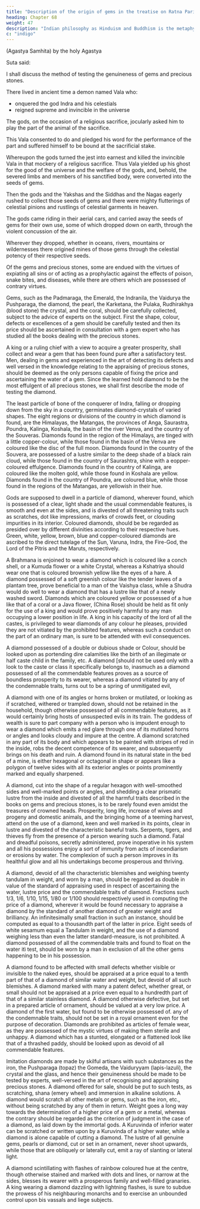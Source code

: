 ```yaml
---
title: "Description of the origin of gems in the treatise on Ratna Pariksa (test of gems)"
heading: Chapter 68
weight: 47
description: "Indian philosophy as Hinduism and Buddhism is the metaphysical foundation of Superphysics"
c: "indigo"
---
```




(Agastya Samhita) by the holy Agastya


Suta said:

I shall discuss the method of testing the genuineness of gems and precious stones. 

There lived in ancient time a demon named Vala who:
- onquered the god Indra and his celestials
- reigned supreme and invincible in the universe

The gods, on the occasion of a religious sacrifice, jocularly asked him to play the part of the animal of the sacrifice. 

This Vala consented to do and pledged his word for the performance of the part and suffered himself to be bound at the sacrificial stake. 

Whereupon the gods turned the jest into earnest and killed the invincible Vala in that mockery of a religious sacrifice. Thus Vala yielded up his ghost for the good of the universe and the welfare of the gods, and, behold, the severed limbs and members of his sanctified body, were converted into the seeds of gems.

Then the gods and the Yakshas and the Siddhas and the Nagas eagerly rushed to collect those seeds of gems and there were mighty flutterings of celestial pinions and rustlings of celestial garments in heaven. 

The gods came riding in their aerial cars, and carried away the seeds of gems for their own use, some of which dropped down on earth, through the violent concussion of the air. 

Wherever they dropped, whether in oceans, rivers, mountains or wildernesses there origined mines of those gems through the celestial potency of their respective seeds.


Of the gems and precious stones, some are endued with the virtues of expiating all sins or of acting as a prophylactic against the effects of poison, snake bites, and diseases, while there are others which are possessed of contrary virtues. 

Gems, such as the Padmaraga, the Emerald, the Indranila, the Vaidurya the Pushparaga, the diamond, the pearl, the Karketana, the Pulaka, Rudhirakhya (blood stone) the crystal, and the coral, should be carefully collected, subject to the advice of experts on the subject. First the shape, colour, defects or excellences of a gem should be carefully tested and then its price should be ascertained in consultation with a gem expert who has studied all the books dealing with the precious stones.


A king or a ruling chief with a view to acquire a greater prosperity, shall collect and wear a gem that has been found pure after a satisfactory test. Men, dealing in gems and experienced in the art of detecting its defects and well versed in the knowledge relating to the appraising of precious stones, should be deemed as the only persons capable of fixing the price and ascertaining the water of a gem. Since the learned hold diamond to be the most effulgent of all precious stones, we shall first describe the mode of testing the diamond.

The least particle of bone of the conquerer of Indra, falling or dropping down from the sky in a country, germinates diamond-crystals of varied shapes. The eight regions or divisions of the country in which diamond is found, are the Himalayas, the Matangas, the provinces of Anga, Saurastra, Poundra, Kalinga, Koshala, the basin of the river Venva, and the country of the Souveras. Diamonds found in the region of the Himalays, are tinged with a little copper-colour, while those found in the basin of the Venva are coloured like the disc of the full moon. Diamonds found in the country of the Souvera, are possessed of a lustre similar to the deep shade of a black rain cloud, while those found in the country of Saurashtra, shine with a eopper-coloured effulgence. Diamonds found in the country of Kalinga, are coloured like the molten gold, while those found in Koshala are yellow. Diamonds found in the country of Poundra, are coloured blue, while those found in the regions of the Matangas, are yellowish in their hue.

Gods are supposed to dwell in a particle of diamond, wherever found, which is possessed of a clear, light shade and the usual commendable features, is smooth and even at the sides, and is divested of all threatening traits such as scratches, dot like impressions, marks of crowds feet, or clouding impurities in its interior. Coloured diamonds, should be be regarded as presided over by different divinities according to their respective hues. Green, white, yellow, brown, blue and copper-coloured diamonds are ascribed to the direct tutelage of the Sun, Varuna, Indra, the Fire-God, the Lord of the Pitris and the Maruts, respectively.

A Brahmana is enjoined to wear a diamond which is coloured like a conch shell, or a Kumuda flower or a white Crystal, whereas a Kshatriya should wear one that is coloured brownish yellow like the eyes of a hare. A diamond possessed of a soft greenish colour like the tender leaves of a plantam tree, prove beneficial to a man of the Vaishya class, while a Shudra would do well to wear a diamond that has a lustre like that of a newly washed sword. Diamonds which are coloured yellow or possessed of a hue like that of a coral or a Java flower, (China Rose) should be held as fit only for the use of a king and would prove positively harmful to any man occupying a lower position in life. A king in his capacity of the lord of all the castes, is privileged to wear diamonds of any colour he pleases, provided they are not vitiated by the prohibited features, whereas such a conduct on the part of an ordinary man, is sure to be attended with evil consequences.

A diamond possessed of a double or dubious shade or Colour, should be looked upon as portending dire calamities like the birth of an illegimate or half caste child in the family, etc. A diamond [should not be used only with a look to the caste or class it specifically belongs to, inasmuch as a diamond possessed of all the commendable features proves as a source of boundless prosperity to its wearer, whereas a diamond vitiated by any of the condemnable traits, turns out to be a spring of unmitigated evil,

A diamond with one of its angles or horns broken or mutilated, or looking as if scratched, withered or trampled down, should not be retained in the household, though otherwise possessed of all commendable features, as it would certainly bring hosts of unsuspected evils in its train. The goddess of wealth is sure to part company with a person who is impudent enough to wear a diamond which emits a red glare through one of its mutilated horns or angles and looks cloudy and impure at the centre. A diamond scratched in any part of its body and which appears to be painted with stripes of red in the inside, robs the decent competence of its wearer, and subsequently brings on his death and ruin. A diamond found in its natural state in the bed of a mine, is either hexagonal or octagonal in shape or appears like a polygon of twelve sides with all its exterior angles or points prominently marked and equally sharpened.

A diamond, cut into the shape of a regular hexagon with well-smoothed sides and well-marked points or angles, and shedding a clear prismatic lustre from the inside and divested of all the harmful traits described in the books on gems and precious stones, is to be rarely found even amidst the treasures of crowned heads. Prosperity, long life, increase of wives and progeny and domestic animals, and the bringing home of a teeming harvest, attend on the use of a diamond, keen and well marked in its points, clear in lustre and divested of the characteristic baneful traits. Serpents, tigers, and thieves fly from the presence of a person wearing such a diamond. Fatal and dreadful poisons, secretly administered, prove inoperative in his system and all his possessions enjoy a sort of immunity from acts of incendiarism or erosions by water. The complexion of such a person improves in its healthful glow and all his undertakings become prosperous and thriving.

A diamond, devoid of all the characteristic blemishes and weighing twenty tandulam in weight, and worn by a man, should be regarded as double in value of the standard of appraising used in respect of ascertaining the water, lustre price and the commendable traits of diamond. Fractions such 1/3, 1/6, 1/10, 1/15, 1/80 or 1/100 should respectively used in computing the price of a diamond, wherever it would be found necessary to appraise a diamond by the standard of another diamond of greater weight and brilliancy. An infinitesimally small fraction in such an instance, should be computed as equal to a thousandth part of the latter in price. Eight seeds of white sesamum equal a Tandulam in weight, and the use of a diamond weighing less than even the latter standard-measure, is not prohibited. A diamond possessed of all the commendable traits and found to float on the water itì test, should be worn by a man in exclusion of all the other gems happening to be in his possession.

A diamond found to be affected with small defects whether visible or invisible to the naked eyes, should be appraised at a price equal to a tenth part of that of a diamond of similar water and weight, but devoid of all such blemishes. A diamond marked with many a patent defect, whether great, or small should not be appraised at a price even equal to a hundredth part of that of a similar stainless diamond. A diamond otherwise defective, but set in a prepared article of ornament, should be valued at a very low price. A diamond of the first water, but found to be otherwise possessed of. any of the condemnable traits, should not be set in a royal ornament even for the purpose of decoration. Diamonds are prohibited as articles of female wear, as they are possessed of the mystic virtues of making them sterile and unhappy. A diamond which has a stunted, elongated or a flattened look like that of a thrashed paddy, should be looked upon as devoid of all commendable features.

Imitation diamonds are made by skilful artisans with such substances as the iron, the Pushparaga (topaz) the Gomeda, the Vaiduryyam (lapis-lazuli), the crystal and the glass, and hence their genuineness should be made to be tested by experts, well-versed in the art of recognising and appraising precious stones. A diamond offered for sale, should be put to such tests, as scratching, shana (emery wheel) and immersion in alkaline solutions. A diamond would scratch all other metals or gems, such as the iron, etc., without being scratched by any of them in return. Weight goes a long way towards the determination of a higher price of a gem or a metal, whereas the contrary should be regarded as the criterion of judgment in the case of a diamond, as laid down by the immortal gods. A Kuruvinda of inferior water can be scratched or written upon by a Kuruvinda of a higher water, while a diamond is alone capable of cutting a diamond. The lustre of all genuine gems, pearls or diamond, cut or set in an ornament, never shoot upwards, while those that are obliquely or laterally cut, emit a ray of slanting or lateral light.

A diamond scintillating with flashes of rainbow coloured hue at the centre, though otherwise stained and marked with dots and lines, or narrow at the sides, blesses its wearer with a prosperous family and well-filled granaries. A king wearing a diamond dazzling with lightning flashes, is sure to subdue the prowess of his neighbauring monarchs and to exercise an unbounded control upon bis vassals and liege subjects.
